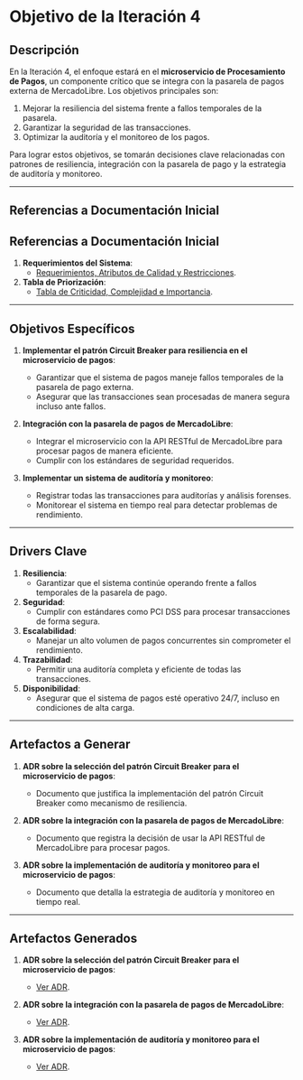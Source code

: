 # Objetivo de la Iteración 4

## Descripción

En la Iteración 4, el enfoque estará en el **microservicio de Procesamiento de Pagos**, un componente crítico que se integra con la pasarela de pagos externa de MercadoLibre. Los objetivos principales son:

1. Mejorar la resiliencia del sistema frente a fallos temporales de la pasarela.
2. Garantizar la seguridad de las transacciones.
3. Optimizar la auditoría y el monitoreo de los pagos.

Para lograr estos objetivos, se tomarán decisiones clave relacionadas con patrones de resiliencia, integración con la pasarela de pago y la estrategia de auditoría y monitoreo.

---

## Referencias a Documentación Inicial

## Referencias a Documentación Inicial
1. **Requerimientos del Sistema**:  
   - [Requerimientos, Atributos de Calidad y Restricciones](../../Doumentacion_Inicial/Requerimientos_Atributos_Calidad_Restricciones.md).  
2. **Tabla de Priorización**:  
   - [Tabla de Criticidad, Complejidad e Importancia](../../Doumentacion_Inicial/Tabala_Requerimientos_Atributos.md).

---

## Objetivos Específicos

1. **Implementar el patrón Circuit Breaker para resiliencia en el microservicio de pagos**:
   - Garantizar que el sistema de pagos maneje fallos temporales de la pasarela de pago externa.
   - Asegurar que las transacciones sean procesadas de manera segura incluso ante fallos.

2. **Integración con la pasarela de pagos de MercadoLibre**:
   - Integrar el microservicio con la API RESTful de MercadoLibre para procesar pagos de manera eficiente.
   - Cumplir con los estándares de seguridad requeridos.

3. **Implementar un sistema de auditoría y monitoreo**:
   - Registrar todas las transacciones para auditorías y análisis forenses.
   - Monitorear el sistema en tiempo real para detectar problemas de rendimiento.

---

## Drivers Clave

1. **Resiliencia**:
   - Garantizar que el sistema continúe operando frente a fallos temporales de la pasarela de pago.
2. **Seguridad**:
   - Cumplir con estándares como PCI DSS para procesar transacciones de forma segura.
3. **Escalabilidad**:
   - Manejar un alto volumen de pagos concurrentes sin comprometer el rendimiento.
4. **Trazabilidad**:
   - Permitir una auditoría completa y eficiente de todas las transacciones.
5. **Disponibilidad**:
   - Asegurar que el sistema de pagos esté operativo 24/7, incluso en condiciones de alta carga.

---

## Artefactos a Generar

1. **ADR sobre la selección del patrón Circuit Breaker para el microservicio de pagos**:
   - Documento que justifica la implementación del patrón Circuit Breaker como mecanismo de resiliencia.

2. **ADR sobre la integración con la pasarela de pagos de MercadoLibre**:
   - Documento que registra la decisión de usar la API RESTful de MercadoLibre para procesar pagos.

3. **ADR sobre la implementación de auditoría y monitoreo para el microservicio de pagos**:
   - Documento que detalla la estrategia de auditoría y monitoreo en tiempo real.

---

## Artefactos Generados

1. **ADR sobre la selección del patrón Circuit Breaker para el microservicio de pagos**:
   - [Ver ADR](../../ADRs/ADR_011_Resilience%20Pattern.md).

2. **ADR sobre la integración con la pasarela de pagos de MercadoLibre**:
   - [Ver ADR](../../ADRs/ADR_012_Integration_MercadoLibre.md).

3. **ADR sobre la implementación de auditoría y monitoreo para el microservicio de pagos**:
   - [Ver ADR](../../ADRs/ADR_013_Auditing_Monitoring.md).
